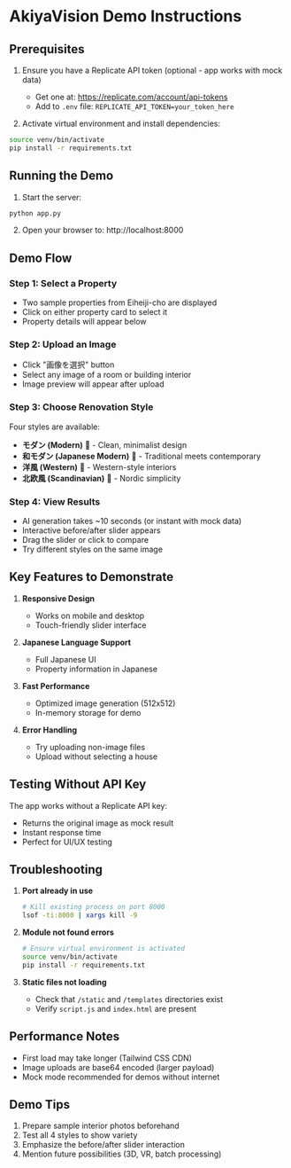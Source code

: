 # AkiyaVision Demo Instructions

## Prerequisites

1. Ensure you have a Replicate API token (optional - app works with mock data)
   - Get one at: https://replicate.com/account/api-tokens
   - Add to `.env` file: `REPLICATE_API_TOKEN=your_token_here`

2. Activate virtual environment and install dependencies:
```bash
source venv/bin/activate
pip install -r requirements.txt
```

## Running the Demo

1. Start the server:
```bash
python app.py
```

2. Open your browser to: http://localhost:8000

## Demo Flow

### Step 1: Select a Property
- Two sample properties from Eiheiji-cho are displayed
- Click on either property card to select it
- Property details will appear below

### Step 2: Upload an Image
- Click "画像を選択" button
- Select any image of a room or building interior
- Image preview will appear after upload

### Step 3: Choose Renovation Style
Four styles are available:
- **モダン (Modern)** 🏢 - Clean, minimalist design
- **和モダン (Japanese Modern)** 🏯 - Traditional meets contemporary
- **洋風 (Western)** 🏡 - Western-style interiors
- **北欧風 (Scandinavian)** 🌲 - Nordic simplicity

### Step 4: View Results
- AI generation takes ~10 seconds (or instant with mock data)
- Interactive before/after slider appears
- Drag the slider or click to compare
- Try different styles on the same image

## Key Features to Demonstrate

1. **Responsive Design**
   - Works on mobile and desktop
   - Touch-friendly slider interface

2. **Japanese Language Support**
   - Full Japanese UI
   - Property information in Japanese

3. **Fast Performance**
   - Optimized image generation (512x512)
   - In-memory storage for demo

4. **Error Handling**
   - Try uploading non-image files
   - Upload without selecting a house

## Testing Without API Key

The app works without a Replicate API key:
- Returns the original image as mock result
- Instant response time
- Perfect for UI/UX testing

## Troubleshooting

1. **Port already in use**
   ```bash
   # Kill existing process on port 8000
   lsof -ti:8000 | xargs kill -9
   ```

2. **Module not found errors**
   ```bash
   # Ensure virtual environment is activated
   source venv/bin/activate
   pip install -r requirements.txt
   ```

3. **Static files not loading**
   - Check that `/static` and `/templates` directories exist
   - Verify `script.js` and `index.html` are present

## Performance Notes

- First load may take longer (Tailwind CSS CDN)
- Image uploads are base64 encoded (larger payload)
- Mock mode recommended for demos without internet

## Demo Tips

1. Prepare sample interior photos beforehand
2. Test all 4 styles to show variety
3. Emphasize the before/after slider interaction
4. Mention future possibilities (3D, VR, batch processing)